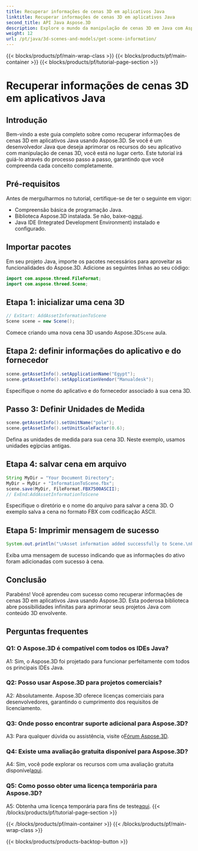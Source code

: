 ```yaml
---
title: Recuperar informações de cenas 3D em aplicativos Java
linktitle: Recuperar informações de cenas 3D em aplicativos Java
second_title: API Java Aspose.3D
description: Explore o mundo da manipulação de cenas 3D em Java com Aspose.3D. Este tutorial orienta você na recuperação de informações passo a passo.
weight: 12
url: /pt/java/3d-scenes-and-models/get-scene-information/
---
```


{{< blocks/products/pf/main-wrap-class >}}
{{< blocks/products/pf/main-container >}}
{{< blocks/products/pf/tutorial-page-section >}}

# Recuperar informações de cenas 3D em aplicativos Java

## Introdução

Bem-vindo a este guia completo sobre como recuperar informações de cenas 3D em aplicativos Java usando Aspose.3D. Se você é um desenvolvedor Java que deseja aprimorar os recursos do seu aplicativo com manipulação de cenas 3D, você está no lugar certo. Este tutorial irá guiá-lo através do processo passo a passo, garantindo que você compreenda cada conceito completamente.

## Pré-requisitos

Antes de mergulharmos no tutorial, certifique-se de ter o seguinte em vigor:

- Compreensão básica de programação Java.
-  Biblioteca Aspose.3D instalada. Se não, baixe-o[aqui](https://releases.aspose.com/3d/java/).
- Java IDE (Integrated Development Environment) instalado e configurado.

## Importar pacotes

Em seu projeto Java, importe os pacotes necessários para aproveitar as funcionalidades do Aspose.3D. Adicione as seguintes linhas ao seu código:

```java
import com.aspose.threed.FileFormat;
import com.aspose.threed.Scene;
```

## Etapa 1: inicializar uma cena 3D

```java
// ExStart: AddAssetInformationToScene
Scene scene = new Scene();
```

 Comece criando uma nova cena 3D usando Aspose.3D`Scene` aula.

## Etapa 2: definir informações do aplicativo e do fornecedor

```java
scene.getAssetInfo().setApplicationName("Egypt");
scene.getAssetInfo().setApplicationVendor("Manualdesk");
```

Especifique o nome do aplicativo e do fornecedor associado à sua cena 3D.

## Passo 3: Definir Unidades de Medida

```java
scene.getAssetInfo().setUnitName("pole");
scene.getAssetInfo().setUnitScaleFactor(0.6);
```

Defina as unidades de medida para sua cena 3D. Neste exemplo, usamos unidades egípcias antigas.

## Etapa 4: salvar cena em arquivo

```java
String MyDir = "Your Document Directory";
MyDir = MyDir + "InformationToScene.fbx";
scene.save(MyDir, FileFormat.FBX7500ASCII);
// ExEnd:AddAssetInformationToScene
```

Especifique o diretório e o nome do arquivo para salvar a cena 3D. O exemplo salva a cena no formato FBX com codificação ASCII.

## Etapa 5: Imprimir mensagem de sucesso

```java
System.out.println("\nAsset information added successfully to Scene.\nFile saved at " + MyDir);
```

Exiba uma mensagem de sucesso indicando que as informações do ativo foram adicionadas com sucesso à cena.

## Conclusão

Parabéns! Você aprendeu com sucesso como recuperar informações de cenas 3D em aplicativos Java usando Aspose.3D. Esta poderosa biblioteca abre possibilidades infinitas para aprimorar seus projetos Java com conteúdo 3D envolvente.

## Perguntas frequentes

### Q1: O Aspose.3D é compatível com todos os IDEs Java?

A1: Sim, o Aspose.3D foi projetado para funcionar perfeitamente com todos os principais IDEs Java.

### Q2: Posso usar Aspose.3D para projetos comerciais?

A2: Absolutamente. Aspose.3D oferece licenças comerciais para desenvolvedores, garantindo o cumprimento dos requisitos de licenciamento.

### Q3: Onde posso encontrar suporte adicional para Aspose.3D?

 A3: Para qualquer dúvida ou assistência, visite o[Fórum Aspose.3D](https://forum.aspose.com/c/3d/18).

### Q4: Existe uma avaliação gratuita disponível para Aspose.3D?

 A4: Sim, você pode explorar os recursos com uma avaliação gratuita disponível[aqui](https://releases.aspose.com/).

### Q5: Como posso obter uma licença temporária para Aspose.3D?

 A5: Obtenha uma licença temporária para fins de teste[aqui](https://purchase.aspose.com/temporary-license/).
{{< /blocks/products/pf/tutorial-page-section >}}

{{< /blocks/products/pf/main-container >}}
{{< /blocks/products/pf/main-wrap-class >}}

{{< blocks/products/products-backtop-button >}}
